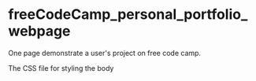 # freeCodeCamp_personal_portfolio_webpage
One page demonstrate a user's project on free code camp. 

The CSS file for styling the body
